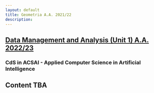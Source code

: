 ```yaml
---
layout: default
title: Geometria A.A. 2021/22
description: 
---
```


## [Data Management and Analysis (Unit 1) A.A. 2022/23](TBA)
### CdS in ACSAI - Applied Computer Science in Artificial Intelligence



## Content TBA
